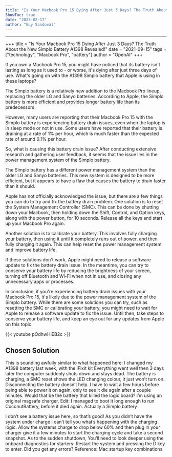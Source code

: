 ```yaml
---
title: "Is Your Macbook Pro 15 Dying After Just 3 Days? The Truth About the New Simplo Battery A1398 Revealed!"
ShowToc: true 
date: "2023-02-17"
author: "Guy Sandoval"
---
```

*****
+++
title = "Is Your Macbook Pro 15 Dying After Just 3 Days? The Truth About the New Simplo Battery A1398 Revealed!"
date = "2021-09-15"
tags = ["technology", "Macbook Pro", "battery"]
author = "OpenAI"
+++

If you own a Macbook Pro 15, you might have noticed that its battery isn't lasting as long as it used to - or worse, it's dying after just three days of use. What's going on with the A1398 Simplo battery that Apple is using in these laptops?

The Simplo battery is a relatively new addition to the Macbook Pro lineup, replacing the older LG and Sanyo batteries. According to Apple, the Simplo battery is more efficient and provides longer battery life than its predecessors.

However, many users are reporting that their Macbook Pro 15 with the Simplo battery is experiencing battery drain issues, even when the laptop is in sleep mode or not in use. Some users have reported that their battery is draining at a rate of 1% per hour, which is much faster than the expected rate of around 0.1% per hour.

So, what is causing this battery drain issue? After conducting extensive research and gathering user feedback, it seems that the issue lies in the power management system of the Simplo battery.

The Simplo battery has a different power management system than the older LG and Sanyo batteries. This new system is designed to be more efficient, but it appears to have a flaw that causes the battery to drain faster than it should.

Apple has not officially acknowledged the issue, but there are a few things you can do to try and fix the battery drain problem. One solution is to reset the System Management Controller (SMC). This can be done by shutting down your Macbook, then holding down the Shift, Control, and Option keys, along with the power button, for 10 seconds. Release all the keys and start up your Macbook Pro again.

Another solution is to calibrate your battery. This involves fully charging your battery, then using it until it completely runs out of power, and then fully charging it again. This can help reset the power management system and improve battery life.

If these solutions don't work, Apple might need to release a software update to fix the battery drain issue. In the meantime, you can try to conserve your battery life by reducing the brightness of your screen, turning off Bluetooth and Wi-Fi when not in use, and closing any unnecessary apps or processes.

In conclusion, if you're experiencing battery drain issues with your Macbook Pro 15, it's likely due to the power management system of the Simplo battery. While there are some solutions you can try, such as resetting the SMC or calibrating your battery, you might need to wait for Apple to release a software update to fix the issue. Until then, take steps to conserve your battery life, and keep an eye out for any updates from Apple on this topic.

{{< youtube pOdhwHiEB2c >}} 



## Chosen Solution
 This is sounding awfully similar to what happened here: I changed my A1398 battery last week, with the iFixit kit
Everything went well then 3 days later the computer suddenly shuts down and stays dead. The battery is charging, a SMC reset shows the LED changing colour, it just won’t turn on. Disconnecting the battery doesn’t help.
I have to wait a few hours before being able to power it on again, only to see it die again after a couple minutes.
Would that be the battery that killed the logic board? I’m using an original magsafe charger.
Edit: I managed to boot it long enough to run CoconutBattery, before it died again. Actually a Simplo battery

 I don’t see a battery issue here, so that’s good! As you didn’t have the system under charge I can’t tell you what’s happening with the charging logic. Allow the systems charge to drop below 60% and then plug in your charger give it a few minutes to start the charging cycle and take a second snapshot.
As to the sudden shutdown, You’ll need to look deeper using the onboard diagnostics for starters: Restart the system and pressing the D key to enter. Did you get any errors?
Reference: Mac startup key combinations




